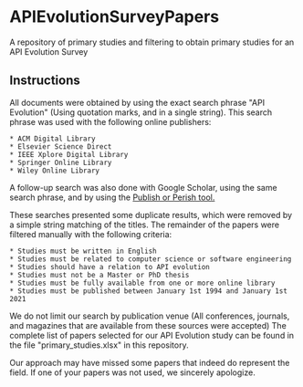 # APIEvolutionSurveyPapers
A repository of primary studies and filtering to obtain primary studies for an API Evolution Survey

## Instructions
All documents were obtained by using the exact search phrase "API Evolution" (Using quotation marks, and in a single string).
This search phrase was used with the following online publishers:

	* ACM Digital Library
	* Elsevier Science Direct
	* IEEE Xplore Digital Library
	* Springer Online Library
	* Wiley Online Library

A follow-up search was also done with Google Scholar, using the same search phrase, and by using the [Publish or Perish tool.](https://harzing.com/resources/publish-or-perish)

These searches presented some duplicate results, which were removed by a simple string matching of the titles.
The remainder of the papers were filtered manually with the following criteria:

	* Studies must be written in English
	* Studies must be related to computer science or software engineering
	* Studies should have a relation to API evolution
	* Studies must not be a Master or PhD thesis
	* Studies must be fully available from one or more online library
	* Studies must be published between January 1st 1994 and January 1st 2021
	
We do not limit our search by publication venue (All conferences, journals, and magazines that are available from these sources were accepted)
The complete list of papers selected for our API Evolution study can be found in the file "primary_studies.xlsx" in this repository.

Our approach may have missed some papers that indeed do represent the field. If one of your papers was not used, we sincerely apologize.